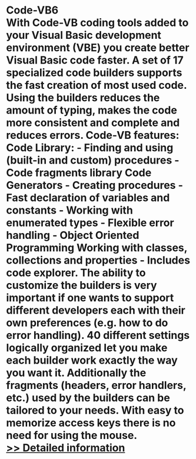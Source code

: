 # Code-VB6<br />With Code-VB coding tools added to your Visual Basic development environment (VBE) you create better Visual Basic code faster. A set of 17 specialized code builders supports the fast creation of most used code. Using the builders reduces the amount of typing, makes the code more consistent and complete and reduces errors. Code-VB features: Code Library: - Finding and using (built-in and custom) procedures - Code fragments library Code Generators - Creating procedures - Fast declaration of variables and constants - Working with enumerated types - Flexible error handling - Object Oriented Programming Working with classes, collections and properties - Includes code explorer. The ability to customize the builders is very important if one wants to support different developers each with their own preferences (e.g. how to do error handling). 40 different settings logically organized let you make each builder work exactly the way you want it. Additionally the fragments (headers, error handlers, etc.) used by the builders can be tailored to your needs. With easy to memorize access keys there is no need for using the mouse.<br />[>> Detailed information](https://secure.shareit.com/shareit/product.html?productid=300021216&affiliateid=200057808)